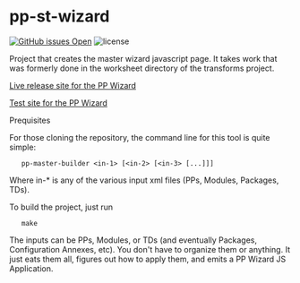 # pp-st-wizard
[![GitHub issues Open](https://img.shields.io/github/issues/commoncriteria/pp-st-wizard.svg?maxAge=2592000)](https://github.com/commoncriteria/pp-st-wizard/issues) 
![license](https://img.shields.io/badge/license-Unlicensed-blue.svg)

Project that creates the master wizard javascript page. It takes work that was formerly done in the worksheet directory of the transforms project.

[Live release site for the PP Wizard](https://commoncriteria.github.io/pp/pp-st-wizard/pp-wizard.html)

[Test site for the PP Wizard](https://commoncriteria.github.io/pp/pp-st-wizard/test1.html)

Prequisites


For those cloning the repository, the command line for this tool is quite simple:
````   
   pp-master-builder <in-1> [<in-2> [<in-3> [...]]]
````
Where in-* is any of the various input xml files (PPs, Modules, Packages, TDs).

To build the project, just run

````
   make
````   


The inputs can be PPs, Modules, or TDs (and eventually Packages, 
Configuration Annexes, etc). You don't have to organize them or anything. 
It just eats them all, figures out how to apply them, and emits a PP 
Wizard JS Application.
